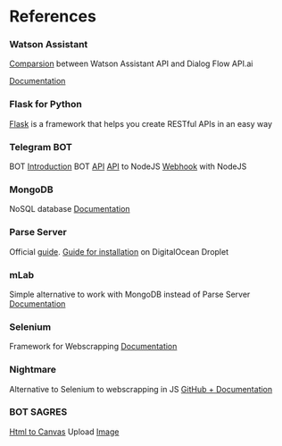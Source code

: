# References
### Watson Assistant

[Comparsion](http://tech.vivocha.com/post/165964065943/chatbots-with-apiai-vs-ibm-watson-a-brief
) between Watson Assistant API and Dialog Flow API.ai

[Documentation](https://console.bluemix.net/docs/services/conversation/getting-started.html#gettingstarted)

### Flask for Python

[Flask](http://flask.pocoo.org/docs/1.0/
) is a framework that helps you create RESTful APIs in an easy way

### Telegram BOT

BOT [Introduction](https://core.telegram.org/bots)
BOT [API](https://core.telegram.org/bots/api)
[API](https://github.com/yagop/node-telegram-bot-api) to NodeJS
[Webhook](http://mvalipour.github.io/node.js/2015/12/06/telegram-bot-webhook-existing-express) with NodeJS

### MongoDB

NoSQL database
[Documentation](https://docs.mongodb.com)

### Parse Server

Official [guide](http://docs.parseplatform.org/parse-server/guide/).
[Guide for installation](https://www.digitalocean.com/community/tutorials/how-to-run-parse-server-on-ubuntu-14-04
) on DigitalOcean Droplet

### mLab

Simple alternative to work with MongoDB instead of Parse Server
[Documentation](https://docs.mlab.com)

### Selenium

Framework for Webscrapping
[Documentation](https://www.seleniumhq.org/docs/)

### Nightmare

Alternative to Selenium to webscrapping in JS
[GitHub + Documentation](https://github.com/segmentio/nightmare )

### BOT SAGRES

[Html to Canvas](http://html2canvas.hertzen.com)
Upload [Image](https://api.imgur.com/endpoints/image/)

